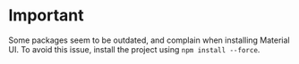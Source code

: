 # Important

Some packages seem to be outdated, and complain when installing Material UI. To avoid this issue, install the project using ``npm install --force``.
